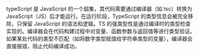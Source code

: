 typeScript 是 JavaScript 的一个超集，其代码需要通过编译器（如 tsc）转换为 JavaScript（JS）后才能运行。在运行阶段，TypeScript 的类型信息会被完全移除，只保留 JavaScript 的语法和逻辑。TS 的强类型性是通过编译时的类型检查实现的。编译器会在代码构建过程中对变量、函数参数与返回值等进行类型验证。如果某处代码的类型不匹配（如将数字类型赋值给字符串类型的变量），编译器会直接报错，阻止代码编译成功。